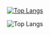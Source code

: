 [![Top Langs](https://github-readme-stats-one-henna-89.vercel.app/api?username=salvador-perez-0&theme=vision-friendly-dark&show_icons=true\&show_icons=true\&show=reviews,prs_merged,prs_merged_percentage&hide=stars,issues)](https://github.com/salvador-perez-0)

![Top Langs](https://github-readme-stats-one-henna-89.vercel.app/api/top-langs/?username=salvador-perez-0\&hide=VB&layout=compact&theme=vision-friendly-dark)
